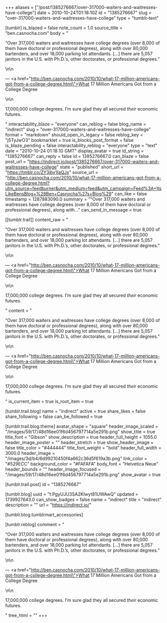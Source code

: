 +++
aliases = ["/post/1385276667/over-317000-waiters-and-waitresses-have-college"]
date = 2010-10-24T01:18:10Z
id = "1385276667"
slug = "over-317000-waiters-and-waitresses-have-college"
type = "tumblr-text"

[tumblr]
is_blazed = false
note_count = 1.0
source_title = "ben.casnocha.com"
body = "<p>&ldquo;Over 317,000 waiters and waitresses have college degrees (over 8,000 of them have doctoral or professional degrees), along with over 80,000 bartenders, and over 18,000 parking lot attendants. [&hellip;] there are 5,057 janitors in the U.S. with Ph.D.’s, other doctorates, or professional degrees.&rdquo;</p>\n\n<p>— <a href=\"http://ben.casnocha.com/2010/10/what-17-million-americans-got-from-a-college-degree.html\">What 17 Million Americans Got from a College Degree</a></p>\n\n<p>17,000,000 college degrees. I&rsquo;m sure glad they all secured <em>their</em> economic futures.</p>"
interactability_blaze = "everyone"
can_reblog = false
blog_name = "indirect"
slug = "over-317000-waiters-and-waitresses-have-college"
format = "markdown"
should_open_in_legacy = false
reblog_key = "j5TyJwO3"
bookmarklet = true
is_blocks_post_format = false
is_blaze_pending = false
interactability_reblog = "everyone"
type = "text"
date = "2010-10-24 01:18:10 GMT"
display_avatar = true
id_string = "1385276667"
can_reply = false
id = 1385276667.0
can_blaze = false
post_url = "https://indirect.io/post/1385276667/over-317000-waiters-and-waitresses-have-college"
state = "published"
short_url = "https://tmblr.co/ZY3jby1IaQJx"
source_url = "http://ben.casnocha.com/2010/10/what-17-million-americans-got-from-a-college-degree.html?utm_source=feedburner&utm_medium=feed&utm_campaign=Feed%3A+ItsLikeBensBlog+%28Ben+Casnocha%27s+Blog%29"
can_like = false
timestamp = 1287883090.0
summary = "\"Over 317,000 waiters and waitresses have college degrees (over 8,000 of them have doctoral or professional degrees), along with..."
can_send_in_message = true

[[tumblr.trail]]
content_raw = "<p>“Over 317,000 waiters and waitresses have college degrees (over 8,000 of them have doctoral or professional degrees), along with over 80,000 bartenders, and over 18,000 parking lot attendants. […] there are 5,057 janitors in the U.S. with Ph.D.’s, other doctorates, or professional degrees.”</p>\n\n<p>— <a href=\"http://ben.casnocha.com/2010/10/what-17-million-americans-got-from-a-college-degree.html\">What 17 Million Americans Got from a College Degree</a></p>\n\n<p>17,000,000 college degrees. I’m sure glad they all secured <em>their</em> economic futures.</p>"
content = "<p>&ldquo;Over 317,000 waiters and waitresses have college degrees (over 8,000 of them have doctoral or professional degrees), along with over 80,000 bartenders, and over 18,000 parking lot attendants. [&hellip;] there are 5,057 janitors in the U.S. with Ph.D.&rsquo;s, other doctorates, or professional degrees.&rdquo;</p>\n\n<p>&mdash; <a href=\"http://ben.casnocha.com/2010/10/what-17-million-americans-got-from-a-college-degree.html\">What 17 Million Americans Got from a College Degree</a></p>\n\n<p>17,000,000 college degrees. I&rsquo;m sure glad they all secured <em>their</em> economic futures.</p>"
is_current_item = true
is_root_item = true

[tumblr.trail.blog]
name = "indirect"
active = true
share_likes = false
share_following = false
can_be_followed = true

[tumblr.trail.blog.theme]
avatar_shape = "square"
header_image_scaled = "/images/59/17/48d16ee01f6d456797714a5e291b.png"
show_title = true
title_font = "Gibson"
show_description = true
header_full_height = 1055.0
header_image_poster = ""
header_stretch = true
show_header_image = false
title_color = "#444444"
title_font_weight = "bold"
header_full_width = 3000.0
header_image = "/images/3d/b4/6d99210450f4a662c36d5f619a3b.png"
link_color = "#529ECC"
background_color = "#FAFAFA"
body_font = "Helvetica Neue"
header_bounds = ""
header_image_focused = "/images/59/17/48d16ee01f6d456797714a5e291b.png"
show_avatar = true

[tumblr.trail.post]
id = "1385276667"

[tumblr.blog]
uuid = "t:PgyUJU3SA2Klwyt81UWAwQ"
updated = 1739927643.0
can_show_badges = false
name = "indirect"
title = "indirect"
description = ""
url = "https://indirect.io/"

[tumblr.blog.tumblrmart_accessories]

[tumblr.reblog]
comment = "<p>“Over 317,000 waiters and waitresses have college degrees (over 8,000 of them have doctoral or professional degrees), along with over 80,000 bartenders, and over 18,000 parking lot attendants. […] there are 5,057 janitors in the U.S. with Ph.D.’s, other doctorates, or professional degrees.”</p>\n\n<p>— <a href=\"http://ben.casnocha.com/2010/10/what-17-million-americans-got-from-a-college-degree.html\">What 17 Million Americans Got from a College Degree</a></p>\n\n<p>17,000,000 college degrees. I’m sure glad they all secured <em>their</em> economic futures.</p>"
tree_html = ""
+++
